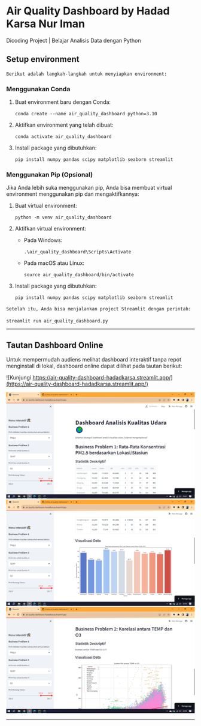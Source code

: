 # Air Quality Dashboard by Hadad Karsa Nur Iman
Dicoding Project | Belajar Analisis Data dengan Python

## Setup environment
```
Berikut adalah langkah-langkah untuk menyiapkan environment:
```
### Menggunakan Conda

1. Buat environment baru dengan Conda:
    ```
    conda create --name air_quality_dashboard python=3.10
    ```
  
2. Aktifkan environment yang telah dibuat:
    ```
    conda activate air_quality_dashboard
    ```

3. Install package yang dibutuhkan:
    ```
    pip install numpy pandas scipy matplotlib seaborn streamlit
    ```

### Menggunakan Pip (Opsional)

Jika Anda lebih suka menggunakan pip, Anda bisa membuat virtual environment menggunakan pip dan mengaktifkannya:

1. Buat virtual environment:
    ```
    python -m venv air_quality_dashboard
    ```

2. Aktifkan virtual environment:
    - Pada Windows:
        ```
        .\air_quality_dashboard\Scripts\Activate
        ```
    - Pada macOS atau Linux:
        ```
        source air_quality_dashboard/bin/activate
        ```

3. Install package yang dibutuhkan:
    ```
    pip install numpy pandas scipy matplotlib seaborn streamlit
    ```
```
Setelah itu, Anda bisa menjalankan project Streamlit dengan perintah:

streamlit run air_quality_dashboard.py
```

---
## Tautan Dashboard Online

Untuk mempermudah audiens melihat dashboard interaktif tanpa repot menginstall di lokal, dashboard online dapat dilihat pada tautan berikut:

![Kunjungi https://air-quality-dashboard-hadadkarsa.streamlit.app/](https://air-quality-dashboard-hadadkarsa.streamlit.app/)

<img src="images/Screenshot 1.png?raw=true"/>

<img src="images/Screenshot 2.png?raw=true"/>

<img src="images/Screenshot 3.png?raw=true"/>

---
